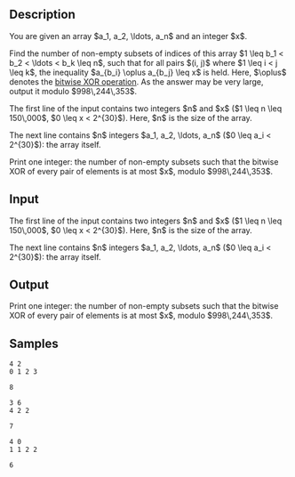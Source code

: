 ## Description

<div><p>You are given an array $a_1, a_2, \ldots, a_n$ and an integer $x$.</p><p>Find the number of non-empty subsets of indices of this array $1 \leq b_1 &lt; b_2 &lt; \ldots &lt; b_k \leq n$, such that for all pairs $(i, j)$ where $1 \leq i &lt; j \leq k$, the inequality $a_{b_i} \oplus a_{b_j} \leq x$ is held. Here, $\oplus$ denotes the <a href="https://en.wikipedia.org/wiki/Bitwise_operation#XOR">bitwise XOR operation</a>. As the answer may be very large, output it modulo $998\,244\,353$.</p></div><div class="input-specification"><p>The first line of the input contains two integers $n$ and $x$ ($1 \leq n \leq 150\,000$, $0 \leq x &lt; 2^{30}$). Here, $n$ is the size of the array.</p><p>The next line contains $n$ integers $a_1, a_2, \ldots, a_n$ ($0 \leq a_i &lt; 2^{30}$): the array itself.</p></div><div class="output-specification"><p>Print one integer: the number of non-empty subsets such that the bitwise XOR of every pair of elements is at most $x$, modulo $998\,244\,353$.</p></div>

## Input

<p>The first line of the input contains two integers $n$ and $x$ ($1 \leq n \leq 150\,000$, $0 \leq x &lt; 2^{30}$). Here, $n$ is the size of the array.</p><p>The next line contains $n$ integers $a_1, a_2, \ldots, a_n$ ($0 \leq a_i &lt; 2^{30}$): the array itself.</p>

## Output

<p>Print one integer: the number of non-empty subsets such that the bitwise XOR of every pair of elements is at most $x$, modulo $998\,244\,353$.</p>

## Samples

```input1
4 2
0 1 2 3
```

```output1
8
```






```input2
3 6
4 2 2
```

```output2
7
```






```input3
4 0
1 1 2 2
```

```output3
6
```



